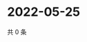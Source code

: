 # 2022-05-25

共 0 条

<!-- BEGIN WEIBO -->
<!-- 最后更新时间 Wed May 25 2022 23:18:49 GMT+0800 (China Standard Time) -->

<!-- END WEIBO -->
